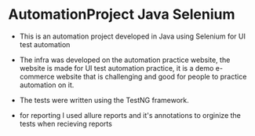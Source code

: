 # AutomationProject Java Selenium

* This is an automation project developed in Java using Selenium for UI test automation

* The infra was developed on the automation practice website, the website is made for UI test automation practice, it is a demo e-commerce website that is challenging and good for people to practice automation on it.

* The tests were written using the TestNG framework.

* for reporting I used allure reports and it's annotations to orginize the tests when recieving reports
